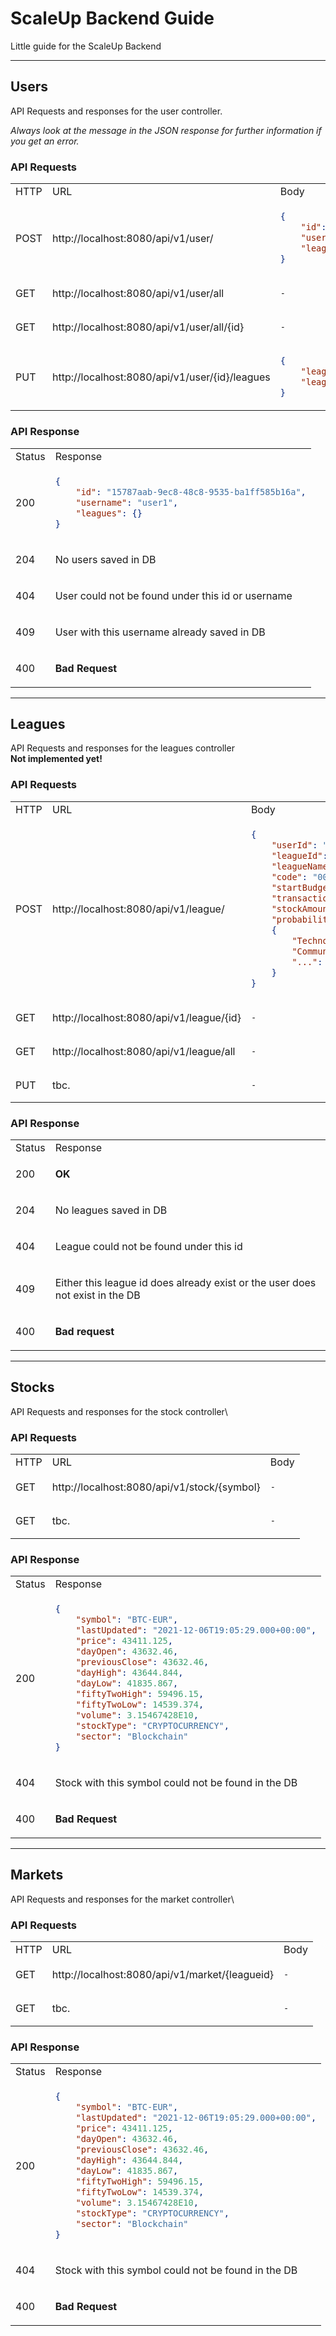 # ScaleUp Backend Guide

Little guide for the ScaleUp Backend

___

## Users

API Requests and responses for the user controller.

_Always look at the message in the JSON response for further information if you get an error._

### API Requests

<table>
  <tr>
   <td> HTTP </td> <td> URL </td> <td> Body </td>
  </tr>
  <tr>
  <td> POST </td>
  <td> http://localhost:8080/api/v1/user/ </td>
  <td>

  ```json
  {
      "id": "15787aab-9ec8-48c8-9535-ba1ff585b16a",
      "username": "horst",
      "leagues": {}
  }
  ```

  </td>
  <tr>
  <tr>
  <td> GET </td>
  <td> http://localhost:8080/api/v1/user/all </td>
  <td>

  `-`

  </td>
  </tr>
  <tr>
  <td> GET </td>
  <td> http://localhost:8080/api/v1/user/all/{id} </td>
  <td>

  `-`

  </td>
  </tr>
  <tr>
  <td> PUT </td>
  <td> http://localhost:8080/api/v1/user/{id}/leagues </td>
  <td>

  ```json
  {
      "leagueId": "1d701622-4e4c-481e-84ad-02b8aec21136",
      "leagueCode": "0000"
  }
  ```

  </td>
  <tr>
</table>

### API Response

<table>
  <tr>
  <td> Status </td> <td> Response </td>
  </tr>
  <tr>
  <td> 200 </td>
  <td>

  ```json
  {
      "id": "15787aab-9ec8-48c8-9535-ba1ff585b16a",
      "username": "user1",
      "leagues": {}
  }
  ```

  </td>
  </tr>
  <tr>
  <td> 204 </td>
  <td>

No users saved in DB

  </td>
  </tr>
  <tr>
  <td> 404 </td>
  <td>

User could not be found under this id or username

  </td>
  </tr>
  <tr>
  <td> 409 </td>
  <td>

User with this username already saved in DB

  </td>
  </tr>
  <tr>
  <td> 400 </td>
  <td>

**Bad Request**

  </td>
  </tr>
</table>

___

## Leagues

API Requests and responses for the leagues controller\
**Not implemented yet!**

### API Requests

<table>
  <tr>
   <td> HTTP </td> <td> URL </td> <td> Body </td>
  </tr>
  <tr>
  <td> POST </td>
  <td> http://localhost:8080/api/v1/league/ </td>
  <td>

  ```json
  {
      "userId": "ba7159b0-10e8-4141-b085-4d1060bd739c",
      "leagueId": "1d701622-4e4c-481e-84ad-02b8aec21136",
      "leagueName": "Best league ever",
      "code": "0000",
      "startBudget": 10000,
      "transactionCost": 5,
      "stockAmount": 200,
      "probability":
      {
          "Technology": 0.5,
          "Communication Services": 0.5,
          "...": "..."
      }
  }
  ```

  </td>
  <tr>
  <tr>
  <td> GET </td>
  <td> http://localhost:8080/api/v1/league/{id} </td>
  <td>

  `-`

  </td>
  </tr>
  <tr>
  <td> GET </td>
  <td> http://localhost:8080/api/v1/league/all </td>
  <td>

  `-`

  </td>
  </tr>
  <tr>
  <td> PUT </td>
  <td> tbc. </td>
  <td>

  `-`

  </td>
  <tr>
</table>

### API Response

<table>
  <tr>
  <td> Status </td> <td> Response </td>
  </tr>
  <tr>
  <td> 200 </td>
  <td>

  **OK**

  </td>
  </tr>
  <tr>
  <td> 204 </td>
  <td>

No leagues saved in DB

  </td>
  </tr>
  <tr>
  <td> 404 </td>
  <td>

League could not be found under this id

  </td>
  </tr>
  <tr>
  <td> 409 </td>
  <td>

Either this league id does already exist or the user does not exist in the DB

  </td>
  </tr>
  <tr>
  <td> 400 </td>
  <td>

**Bad request**

  </td>
  <tr>
</table>


___

## Stocks

API Requests and responses for the stock controller\

### API Requests

<table>
  <tr>
   <td> HTTP </td> <td> URL </td> <td> Body </td>
  </tr>
  <tr>
  <td> GET </td>
  <td> http://localhost:8080/api/v1/stock/{symbol} </td>
  <td>

`-`

  </td>
  </tr>
  <tr>
  <td> GET </td>
  <td> tbc. </td>
  <td>

`-`

  </td>
  </tr>
</table>

### API Response

<table>
  <tr>
  <td> Status </td> <td> Response </td>
  </tr>
  <tr>
  <td> 200 </td>
  <td>

```json
{
    "symbol": "BTC-EUR",
    "lastUpdated": "2021-12-06T19:05:29.000+00:00",
    "price": 43411.125,
    "dayOpen": 43632.46,
    "previousClose": 43632.46,
    "dayHigh": 43644.844,
    "dayLow": 41835.867,
    "fiftyTwoHigh": 59496.15,
    "fiftyTwoLow": 14539.374,
    "volume": 3.15467428E10,
    "stockType": "CRYPTOCURRENCY",
    "sector": "Blockchain"
}
```

  </td>
  </tr>
  <tr>
  <td> 404 </td>
  <td>

Stock with this symbol could not be found in the DB

  </td>
  </tr>
  <tr>
  <td> 400 </td>
  <td>

**Bad Request**

  </td>
  </tr>
</table>

___

## Markets

API Requests and responses for the market controller\

### API Requests

<table>
  <tr>
   <td> HTTP </td> <td> URL </td> <td> Body </td>
  </tr>
  <tr>
  <td> GET </td>
  <td> http://localhost:8080/api/v1/market/{leagueid} </td>
  <td>

`-`

  </td>
  </tr>
  <tr>
  <td> GET </td>
  <td> tbc. </td>
  <td>

`-`

  </td>
  </tr>
</table>

### API Response

<table>
  <tr>
  <td> Status </td> <td> Response </td>
  </tr>
  <tr>
  <td> 200 </td>
  <td>

```json
{
    "symbol": "BTC-EUR",
    "lastUpdated": "2021-12-06T19:05:29.000+00:00",
    "price": 43411.125,
    "dayOpen": 43632.46,
    "previousClose": 43632.46,
    "dayHigh": 43644.844,
    "dayLow": 41835.867,
    "fiftyTwoHigh": 59496.15,
    "fiftyTwoLow": 14539.374,
    "volume": 3.15467428E10,
    "stockType": "CRYPTOCURRENCY",
    "sector": "Blockchain"
}
```

  </td>
  </tr>
  <tr>
  <td> 404 </td>
  <td>

Stock with this symbol could not be found in the DB

  </td>
  </tr>
  <tr>
  <td> 400 </td>
  <td>

**Bad Request**

  </td>
  </tr>
</table>